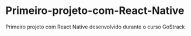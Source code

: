 # Primeiro-projeto-com-React-Native
Primeiro projeto com React Native desenvolvido durante o curso GoStrack 
